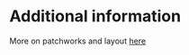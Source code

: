 # Additional information

More on patchworks and layout [here](https://patchwork.data-imaginist.com/reference/plot_layout.html)

